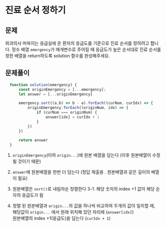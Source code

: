# 진료 순서 정하기

## 문제

외과의사 머쓱이는 응급실에 온 환자의 응급도를 기준으로 진료 순서를 정하려고 합니다. 정수 배열 `emergency`가 매개변수로 주어질 때 응급도가 높은 순서대로 진료 순서를 정한 배열을 return하도록 solution 함수를 완성해주세요.

## 문제풀이

```javascript
  function solution(emergency) {
      const originEmergency = [...emergency];
      let answer = [...originEmergency]

      emergency.sort((a,b) => b - a).forEach((curNum, curIdx) => {
          originEmergency.forEach((originNum, idx) => {
              if (curNum === originNum) {
                  answer[idx] = curIdx + 1
              }
          })
      })
      
      return answer
  }
```

1. `originEmergency`(이하 `origin...`)에 원본 배열을 담는다 (이후 원본배열이 수정 될 것이기 때문)


2. `answer`에 원본배열을 한번 더 담는다 (정답 제출용 . 원본배열과 같은 길이의 배열이 필요)

3. 원본배열은 `sort()`로 내림차순 정렬한다
3-1. 해당 숫자의 index +1  값이 해당 순자의 응급도가 됨

4. 정렬 된 원본배열과 `origin...`의 값을 하나씩 비교하여 두개의 값이 일치할 때,   
해당값이 `origin...` 에서 원래 위치해 있던 자리에 (`answer[idx]`)  
원본배열의 index +1(응급도)을 담는다 (`curIdx + 1`)